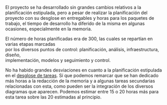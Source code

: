 
El proyecto se ha desarrollado sin grandes cambios relativos a la planificación estipulada, pero a pesar de realizar la planificación del proyecto con su desglose en entregables y horas para los paquetes de trabajo, el tiempo de desarrollo ha diferido de la misma en algunas ocasiones, especialmente en la memoria.

El número de horas planificadas era de 300, las cuales se repartían en varias etapas marcadas  
por los diversos puntos de control: planificación, análisis, infraestructura, diseño,  
implementación, modelos y seguimiento y control.

No ha habido grandes desviaciones en cuanto a la planificación estipulada en el [desglose de tareas](https://alesteba.github.io/tfg/#tiempos). Sí que podemos remarcar que se han dedicado más horas a la redacción de la memoria y a algunas tareas secundarias relacionadas con esta, como pueden ser la integración de los diversos diagramas que aparecen. Podemos estimar entre 15 o 20 horas más para esta tarea sobre las 20 estimadas al principio.



